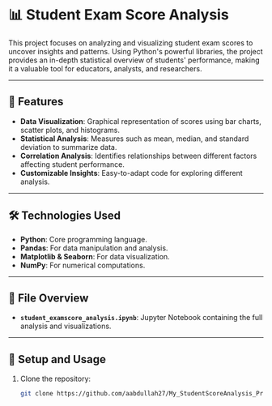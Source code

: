 # 📊 Student Exam Score Analysis

This project focuses on analyzing and visualizing student exam scores to uncover insights and patterns. Using Python's powerful libraries, the project provides an in-depth statistical overview of students' performance, making it a valuable tool for educators, analysts, and researchers.

---

## 🚀 Features
- **Data Visualization**: Graphical representation of scores using bar charts, scatter plots, and histograms.
- **Statistical Analysis**: Measures such as mean, median, and standard deviation to summarize data.
- **Correlation Analysis**: Identifies relationships between different factors affecting student performance.
- **Customizable Insights**: Easy-to-adapt code for exploring different analysis.

---

## 🛠️ Technologies Used
- **Python**: Core programming language.
- **Pandas**: For data manipulation and analysis.
- **Matplotlib & Seaborn**: For data visualization.
- **NumPy**: For numerical computations.

---

## 📂 File Overview
- **`student_examscore_analysis.ipynb`**: Jupyter Notebook containing the full analysis and visualizations.

---

## 🔧 Setup and Usage
1. Clone the repository:
   ```bash
   git clone https://github.com/aabdullah27/My_StudentScoreAnalysis_Projects.git
